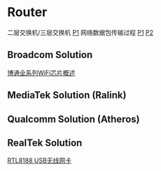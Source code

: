 # Router
二层交换机/三层交换机
[P1](https://user-images.githubusercontent.com/32056331/114347220-31a20200-9b97-11eb-90dc-a50efcbd6a1e.jpg)
网络数据包传输过程
[P1](https://user-images.githubusercontent.com/32056331/114361452-ba756980-9ba8-11eb-9ab8-3350c57f31a1.png)
[P2](https://user-images.githubusercontent.com/32056331/114361474-bf3a1d80-9ba8-11eb-8614-7c2fe008c94e.png)



## Broadcom Solution
[博通全系列WiFi芯片概述](https://user-images.githubusercontent.com/32056331/115208634-5b2ad280-a12f-11eb-834f-a01a5271c2b6.png)

## MediaTek Solution (Ralink)
## Qualcomm Solution (Atheros)
## RealTek Solution
[RTL8188 USB无线网卡](https://user-images.githubusercontent.com/32056331/115215479-1f473b80-a136-11eb-9da9-baeca6e25f62.png)




